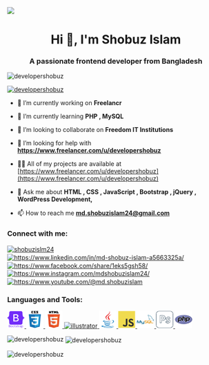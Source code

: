 
<img src="https://www.linkedin.com/in/md-shobuz-islam-a5663325a/">
<h1 align="center">Hi 👋, I'm Shobuz Islam</h1>
<h3 align="center">A passionate frontend developer from Bangladesh</h3>

<p align="left"> <img src="https://komarev.com/ghpvc/?username=developershobuz&label=Profile%20views&color=0e75b6&style=flat" alt="developershobuz" /> </p>

<p align="left"> <a href="https://github.com/ryo-ma/github-profile-trophy"><img src="https://github-profile-trophy.vercel.app/?username=developershobuz" alt="developershobuz" /></a> </p>

- 🔭 I’m currently working on **Freelancr**

- 🌱 I’m currently learning **PHP , MySQL**

- 👯 I’m looking to collaborate on **Freedom IT Institutions**

- 🤝 I’m looking for help with **https://www.freelancer.com/u/developershobuz**

- 👨‍💻 All of my projects are available at [https://www.freelancer.com/u/developershobuz](https://www.freelancer.com/u/developershobuz)

- 💬 Ask me about **HTML , CSS , JavaScript , Bootstrap , jQuery , WordPress Development,**

- 📫 How to reach me **md.shobuzislam24@gmail.com**

<h3 align="left">Connect with me:</h3>
<p align="left">
<a href="https://twitter.com/shobuzislm24" target="blank"><img align="center" src="https://raw.githubusercontent.com/rahuldkjain/github-profile-readme-generator/master/src/images/icons/Social/twitter.svg" alt="shobuzislm24" height="30" width="40" /></a>
<a href="https://linkedin.com/in/https://www.linkedin.com/in/md-shobuz-islam-a5663325a/" target="blank"><img align="center" src="https://raw.githubusercontent.com/rahuldkjain/github-profile-readme-generator/master/src/images/icons/Social/linked-in-alt.svg" alt="https://www.linkedin.com/in/md-shobuz-islam-a5663325a/" height="30" width="40" /></a>
<a href="https://fb.com/https://www.facebook.com/share/1eks5gsh58/" target="blank"><img align="center" src="https://raw.githubusercontent.com/rahuldkjain/github-profile-readme-generator/master/src/images/icons/Social/facebook.svg" alt="https://www.facebook.com/share/1eks5gsh58/" height="30" width="40" /></a>
<a href="https://instagram.com/https://www.instagram.com/mdshobuzislam24/" target="blank"><img align="center" src="https://raw.githubusercontent.com/rahuldkjain/github-profile-readme-generator/master/src/images/icons/Social/instagram.svg" alt="https://www.instagram.com/mdshobuzislam24/" height="30" width="40" /></a>
<a href="https://www.youtube.com/c/https://www.youtube.com/@md.shobuzislam" target="blank"><img align="center" src="https://raw.githubusercontent.com/rahuldkjain/github-profile-readme-generator/master/src/images/icons/Social/youtube.svg" alt="https://www.youtube.com/@md.shobuzislam" height="30" width="40" /></a>
</p>

<h3 align="left">Languages and Tools:</h3>
<p align="left"> <a href="https://getbootstrap.com" target="_blank" rel="noreferrer"> <img src="https://raw.githubusercontent.com/devicons/devicon/master/icons/bootstrap/bootstrap-plain-wordmark.svg" alt="bootstrap" width="40" height="40"/> </a> <a href="https://www.w3schools.com/css/" target="_blank" rel="noreferrer"> <img src="https://raw.githubusercontent.com/devicons/devicon/master/icons/css3/css3-original-wordmark.svg" alt="css3" width="40" height="40"/> </a> <a href="https://www.w3.org/html/" target="_blank" rel="noreferrer"> <img src="https://raw.githubusercontent.com/devicons/devicon/master/icons/html5/html5-original-wordmark.svg" alt="html5" width="40" height="40"/> </a> <a href="https://www.adobe.com/in/products/illustrator.html" target="_blank" rel="noreferrer"> <img src="https://www.vectorlogo.zone/logos/adobe_illustrator/adobe_illustrator-icon.svg" alt="illustrator" width="40" height="40"/> </a> <a href="https://www.java.com" target="_blank" rel="noreferrer"> <img src="https://raw.githubusercontent.com/devicons/devicon/master/icons/java/java-original.svg" alt="java" width="40" height="40"/> </a> <a href="https://developer.mozilla.org/en-US/docs/Web/JavaScript" target="_blank" rel="noreferrer"> <img src="https://raw.githubusercontent.com/devicons/devicon/master/icons/javascript/javascript-original.svg" alt="javascript" width="40" height="40"/> </a> <a href="https://www.mysql.com/" target="_blank" rel="noreferrer"> <img src="https://raw.githubusercontent.com/devicons/devicon/master/icons/mysql/mysql-original-wordmark.svg" alt="mysql" width="40" height="40"/> </a> <a href="https://www.photoshop.com/en" target="_blank" rel="noreferrer"> <img src="https://raw.githubusercontent.com/devicons/devicon/master/icons/photoshop/photoshop-line.svg" alt="photoshop" width="40" height="40"/> </a> <a href="https://www.php.net" target="_blank" rel="noreferrer"> <img src="https://raw.githubusercontent.com/devicons/devicon/master/icons/php/php-original.svg" alt="php" width="40" height="40"/> </a> </p>

<p><img align="left" src="https://github-readme-stats.vercel.app/api/top-langs?username=developershobuz&show_icons=true&locale=en&layout=compact" alt="developershobuz" /></p>

<p>&nbsp;<img align="center" src="https://github-readme-stats.vercel.app/api?username=developershobuz&show_icons=true&locale=en" alt="developershobuz" /></p>

<p><img align="center" src="https://github-readme-streak-stats.herokuapp.com/?user=developershobuz&" alt="developershobuz" /></p>

